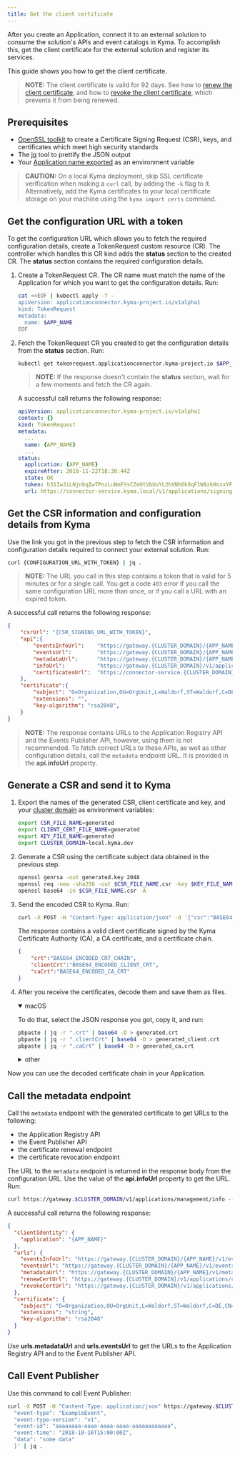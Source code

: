 ```yaml
---
title: Get the client certificate
---
```


After you create an Application, connect it to an external solution to consume the solution's APIs and event catalogs in Kyma. To accomplish this, get the client certificate for the external solution and register its services.

This guide shows you how to get the client certificate.

>**NOTE:** The client certificate is valid for 92 days. See how to [renew the client certificate](ac-06-renew-client-cert.md), and 
how to [revoke the client certificate](../../03-tutorials/00-application-connectivity/ac-07-revoke-client-cert.md), which prevents it from being renewed.

## Prerequisites

- [OpenSSL toolkit](https://www.openssl.org/source/) to create a Certificate Signing Request (CSR), keys, and certificates which meet high security standards
- The [jq](https://stedolan.github.io/jq/download/) tool to prettify the JSON output
- Your [Application name exported](ac-01-create-application.md#prerequisites) as an environment variable

> **CAUTION:** On a local Kyma deployment, skip SSL certificate verification when making a `curl` call, by adding the `-k` flag to it. Alternatively, add the Kyma certificates to your local certificate storage on your machine using the `kyma import certs` command.

## Get the configuration URL with a token

To get the configuration URL which allows you to fetch the required configuration details, create a TokenRequest custom resource (CR). The controller which handles this CR kind adds the **status** section to the created CR. The **status** section contains the required configuration details.

1. Create a TokenRequest CR. The CR name must match the name of the Application for which you want to get the configuration details. Run:

   ```bash
   cat <<EOF | kubectl apply -f -
   apiVersion: applicationconnector.kyma-project.io/v1alpha1
   kind: TokenRequest
   metadata:
     name: $APP_NAME
   EOF
   ```

2. Fetch the TokenRequest CR you created to get the configuration details from the **status** section. Run:

   ```bash
   kubectl get tokenrequest.applicationconnector.kyma-project.io $APP_NAME -o yaml
   ```

   >**NOTE:** If the response doesn't contain the **status** section, wait for a few moments and fetch the CR again.

   A successful call returns the following response:

   ```yaml
   apiVersion: applicationconnector.kyma-project.io/v1alpha1
   context: {}
   kind: TokenRequest
   metadata:
     ...
     name: {APP_NAME}
     ...
   status:
     application: {APP_NAME}
     expireAfter: 2018-11-22T18:38:44Z
     state: OK
     token: h31IwJiLNjnbqIwTPnzLuNmFYsCZeUtVbUvYL2hVNh6kOqFlW9zkHnzxYFCpCExBZ_voGzUo6IVS_ExlZd4muQ==
     url: https://connector-service.kyma.local/v1/applications/signingRequests/info?token=h31IwJiLNjnbqIwTPnzLuNmFYsCZeUtVbUvYL2hVNh6kOqFlW9zkHnzxYFCpCExBZ_voGzUo6IVS_ExlZd4muQ==
   ```

## Get the CSR information and configuration details from Kyma

Use the link you got in the previous step to fetch the CSR information and configuration details required to connect your external solution. Run:

```bash
curl {CONFIGURATION_URL_WITH_TOKEN} | jq .
```
>**NOTE:** The URL you call in this step contains a token that is valid for 5 minutes or for a single call. You get a code `403` error if you call the same configuration URL more than once, or if you call a URL with an expired token.

A successful call returns the following response:

```json
{
    "csrUrl": "{CSR_SIGNING_URL_WITH_TOKEN}",
    "api":{
        "eventsInfoUrl":    "https://gateway.{CLUSTER_DOMAIN}/{APP_NAME}/v1/events/subscribed",
        "eventsUrl":        "https://gateway.{CLUSTER_DOMAIN}/{APP_NAME}/v1/events",
        "metadataUrl":      "https://gateway.{CLUSTER_DOMAIN}/{APP_NAME}/v1/metadata/services",
        "infoUrl":          "https://gateway.{CLUSTER_DOMAIN}/v1/applications/management/info",
        "certificatesUrl":  "https://connector-service.{CLUSTER_DOMAIN}/v1/applications/certificates",
    },
    "certificate":{
        "subject": "O=Organization,OU=OrgUnit,L=Waldorf,ST=Waldorf,C=DE,CN={APP_NAME}",
        "extensions": "",
        "key-algorithm": "rsa2048",
    }
}
```

> **NOTE:** The response contains URLs to the Application Registry API and the Events Publisher API, however, using them is not recommended. To fetch correct URLs to these APIs, as well as other configuration details, call the `metadata` endpoint URL. It is provided in the **api.infoUrl** property.

## Generate a CSR and send it to Kyma

1. Export the names of the generated CSR, client certificate and key, and your [cluster domain](../../02-get-started/01-quick-install.md#export-your-cluster-domain) as environment variables:

   ```bash
   export CSR_FILE_NAME=generated
   export CLIENT_CERT_FILE_NAME=generated
   export KEY_FILE_NAME=generated
   export CLUSTER_DOMAIN=local.kyma.dev
   ```
   
2. Generate a CSR using the certificate subject data obtained in the previous step:

   ```bash
   openssl genrsa -out generated.key 2048
   openssl req -new -sha256 -out $CSR_FILE_NAME.csr -key $KEY_FILE_NAME.key -subj "/OU=OrgUnit/O=Organization/L=Waldorf/ST=Waldorf/C=DE/CN=$APP_NAME"
   openssl base64 -in $CSR_FILE_NAME.csr -A
   ```
   
3. Send the encoded CSR to Kyma. Run:

   ```bash
   curl -X POST -H "Content-Type: application/json" -d '{"csr":"BASE64_ENCODED_CSR_HERE"}' {CSR_SIGNING_URL_WITH_TOKEN}
   ```

   The response contains a valid client certificate signed by the Kyma Certificate Authority (CA), a CA certificate, and a certificate chain.
   
   ```json
   {
       "crt":"BASE64_ENCODED_CRT_CHAIN",
       "clientCrt":"BASE64_ENCODED_CLIENT_CRT",
       "caCrt":"BASE64_ENCODED_CA_CRT"
   }
   ```

4. After you receive the certificates, decode them and save them as files.

   <div tabs name="Decode and save the certificates" group="generate-csr-and-send-to-kyma">
     <details open>
     <summary label="macOS">
     macOS
     </summary>
   
   To do that, select the JSON response you got, copy it, and run:
   ```bash
   pbpaste | jq -r ".crt" | base64 -D > generated.crt
   pbpaste | jq -r ".clientCrt" | base64 -D > generated_client.crt
   pbpaste | jq -r ".caCrt" | base64 -D > generated_ca.crt
   ```
   
     </details>
     <details>
     <summary label="other">
     other
     </summary>
   
      Decode the certificates manually and save them as `generated.crt`, `generated_client.crt`, and `generated_ca.crt` respectively. 
   
     </details>
   </div>

Now you can use the decoded certificate chain in your Application.

## Call the metadata endpoint

Call the `metadata` endpoint with the generated certificate to get URLs to the following:

- the Application Registry API
- the Event Publisher API
- the certificate renewal endpoint
- the certificate revocation endpoint

The URL to the `metadata` endpoint is returned in the response body from the configuration URL. Use the value of the **api.infoUrl** property to get the URL. Run:

```bash
curl https://gateway.$CLUSTER_DOMAIN/v1/applications/management/info --cert $CLIENT_CERT_FILE_NAME.crt --key $KEY_FILE_NAME.key | jq .
```

A successful call returns the following response:

```json
{
  "clientIdentity": {
    "application": "{APP_NAME}"
  },
  "urls": {
    "eventsInfoUrl": "https://gateway.{CLUSTER_DOMAIN}/{APP_NAME}/v1/events/subscribed",
    "eventsUrl": "https://gateway.{CLUSTER_DOMAIN}/{APP_NAME}/v1/events",
    "metadataUrl": "https://gateway.{CLUSTER_DOMAIN}/{APP_NAME}/v1/metadata/services",
    "renewCertUrl": "https://gateway.{CLUSTER_DOMAIN}/v1/applications/certificates/renewals",
    "revokeCertUrl": "https://gateway.{CLUSTER_DOMAIN}/v1/applications/certificates/revocations"
  },
  "certificate": {
    "subject": "O=Organization,OU=OrgUnit,L=Waldorf,ST=Waldorf,C=DE,CN={APP_NAME}",
    "extensions": "string",
    "key-algorithm": "rsa2048"
  }
}
```

Use **urls.metadataUrl** and **urls.eventsUrl** to get the URLs to the Application Registry API and to the Event Publisher API.

## Call Event Publisher

Use this command to call Event Publisher:

```bash
curl -X POST -H "Content-Type: application/json" https://gateway.$CLUSTER_DOMAIN/$APP_NAME/v1/events --cert $CLIENT_CERT_FILE_NAME.crt --key $KEY_FILE_NAME.key -d '{
  "event-type": "ExampleEvent",
  "event-type-version": "v1",
  "event-id": "aaaaaaaa-aaaa-aaaa-aaaa-aaaaaaaaaaaa",
  "event-time": "2018-10-16T15:00:00Z",
  "data": "some data"
  }' | jq .
```